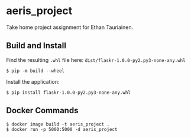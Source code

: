 # aeris_project
Take home project assignment for Ethan Tauriainen.

## Build and Install
Find the resulting `.whl` file here: `dist/flaskr-1.0.0-py2.py3-none-any.whl`
```
$ pip -m build --wheel
```

Install the application:
```
$ pip install flaskr-1.0.0-py2.py3-none-any.whl
```

## Docker Commands
```
$ docker image build -t aeris_project .
$ docker run -p 5000:5000 -d aeris_project
```
